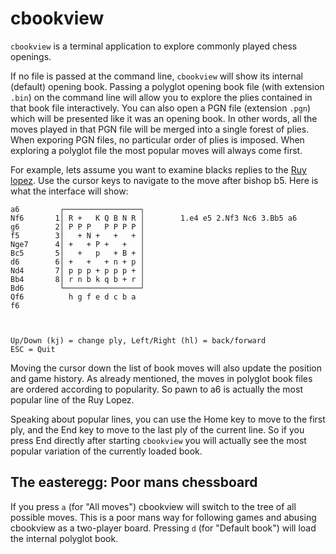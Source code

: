 # cbookview

`cbookview` is a terminal application to explore commonly played chess openings.

If no file is passed at the command line, `cbookview` will show
its internal (default) opening book.
Passing a polyglot opening book file (with extension `.bin`) on the command line
will allow you to explore the plies contained in that book file interactively.
You can also open a PGN file (extension `.pgn`) which will be presented like
it was an opening book.  In other words, all the moves played in that PGN file will
be merged into a single forest of plies.  When exporing PGN files, no
particular order of plies is imposed.  When exploring a polyglot file
the most popular moves will always come first.

For example, lets assume you want to examine blacks replies to
the [Ruy lopez](https://en.wikipedia.org/wiki/Ruy_Lopez).  Use the cursor keys
to navigate to the move after bishop b5.
Here is what the interface will show:

```
a6         ┌─────────────────┐
Nf6       1│ R +   K Q B N R │        1.e4 e5 2.Nf3 Nc6 3.Bb5 a6
g6        2│ P P P   P P P P │
f5        3│   + N +   +   + │
Nge7      4│ +   + P +   +   │
Bc5       5│   +   p   + B + │
d6        6│ +   +   + n + p │
Nd4       7│ p p p + p p p + │
Bb4       8│ r n b k q b + r │
Bd6        └─────────────────┘
Qf6          h g f e d c b a
f6



Up/Down (kj) = change ply, Left/Right (hl) = back/forward                 ESC = Quit
```

Moving the cursor down the list of book moves will also update the
position and game history.  As already mentioned, the moves in polyglot book files
are ordered according to popularity.  So pawn to a6 is actually the
most popular line of the Ruy Lopez.

Speaking about popular lines, you can use the Home key to move to
the first ply, and the End key to move to the last ply of
the current line.  So if you press End directly after starting `cbookview`
you will actually see the most popular variation of the currently loaded book.

## The easteregg: Poor mans chessboard

If you press `a` (for "All moves") cbookview will switch to the tree
of all possible moves.  This is a poor mans way for following
games and abusing cbookview as a two-player board.
Pressing `d` (for "Default book") will load the internal polyglot book.
